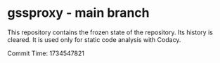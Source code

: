 # gssproxy - main branch

This repository contains the frozen state of the repository.
Its history is cleared. It is used only for static code
analysis with Codacy.

Commit Time: 1734547821